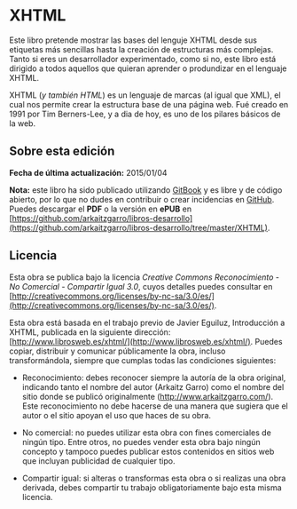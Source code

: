 # XHTML

Este libro pretende mostrar las bases del lenguje XHTML desde sus etiquetas más sencillas hasta la creación de estructuras más complejas. Tanto si eres un desarrollador experimentado, como si no, este libro está dirigido a todos aquellos que quieran aprender o produndizar en el lenguaje XHTML.

XHTML (*y también HTML*) es un lenguaje de marcas (al igual que XML), el cual nos permite crear la estructura base de una página web. Fué creado en 1991 por Tim Berners-Lee, y a dia de hoy, es uno de los pilares básicos de la web.

## Sobre esta edición

**Fecha de última actualización:** 2015/01/04

**Nota:** este libro ha sido publicado utilizando [GitBook](http://www.gitbook.io) y es libre y de código abierto, por lo que no dudes en contribuir o crear incidencias en [GitHub](https://github.com/arkaitzgarro/libros-desarrollo.git). Puedes descargar el **PDF** o la versión en **ePUB** en [https://github.com/arkaitzgarro/libros-desarrollo](https://github.com/arkaitzgarro/libros-desarrollo/tree/master/XHTML).


## Licencia

Esta obra se publica bajo la licencia *Creative Commons Reconocimiento - No Comercial - Compartir Igual 3.0*, cuyos detalles puedes consultar en [http://creativecommons.org/licenses/by-nc-sa/3.0/es/](http://creativecommons.org/licenses/by-nc-sa/3.0/es/).

Esta obra está basada en el trabajo previo de Javier Eguiluz, Introducción a XHTML, publicada en la siguiente dirección: [http://www.librosweb.es/xhtml/](http://www.librosweb.es/xhtml/).
Puedes copiar, distribuir y comunicar públicamente la obra, incluso transformándola, siempre que cumplas todas las condiciones siguientes:

- Reconocimiento: debes reconocer siempre la autoría de la obra original, indicando tanto el nombre del autor (Arkaitz Garro) como el nombre del sitio donde se publicó originalmente (http://www.arkaitzgarro.com/). Este reconocimiento no debe hacerse de una manera que sugiera que el autor o el sitio apoyan el uso que haces de su obra.

- No comercial: no puedes utilizar esta obra con fines comerciales de ningún tipo. Entre otros, no puedes vender esta obra bajo ningún concepto y tampoco puedes publicar estos contenidos en sitios web que incluyan publicidad de cualquier tipo.

- Compartir igual: si alteras o transformas esta obra o si realizas una obra derivada, debes compartir tu trabajo obligatoriamente bajo esta misma licencia.
